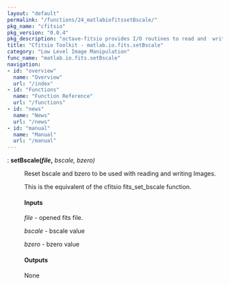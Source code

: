 ```yaml
---
layout: "default"
permalink: "/functions/24_matlabiofitssetBscale/"
pkg_name: "cfitsio"
pkg_version: "0.0.4"
pkg_description: "octave-fitsio provides I/O routines to read and  write FITS (Flexible Image Transport System) files."
title: "Cfitsio Toolkit - matlab.io.fits.setBscale"
category: "Low Level Image Manipulation"
func_name: "matlab.io.fits.setBscale"
navigation:
- id: "overview"
  name: "Overview"
  url: "/index"
- id: "Functions"
  name: "Function Reference"
  url: "/functions"
- id: "news"
  name: "News"
  url: "/news"
- id: "manual"
  name: "Manual"
  url: "/manual"
---
```

<dl class="def">
<dt id="index-setBscale_0028file_002c"><span class="category">: </span><span><em></em> <strong>setBscale(<var>file</var>,</strong> <em><var>bscale</var>, <var>bzero</var>)</em><a href='#index-setBscale_0028file_002c' class='copiable-anchor'></a></span></dt>
<dd><p>Reset bscale and bzero to be used with reading and writing Images.
</p>
<p>This is the equivalent of the cfitsio fits_set_bscale function.
</p>
<span id="Inputs"></span><h4 class="subsubheading">Inputs</h4>
<p><var>file</var> - opened fits file.
</p>
<p><var>bscale</var> - bscale value
</p>
<p><var>bzero</var> - bzero value
</p>
<span id="Outputs"></span><h4 class="subsubheading">Outputs</h4>
<p>None
 </p></dd></dl>